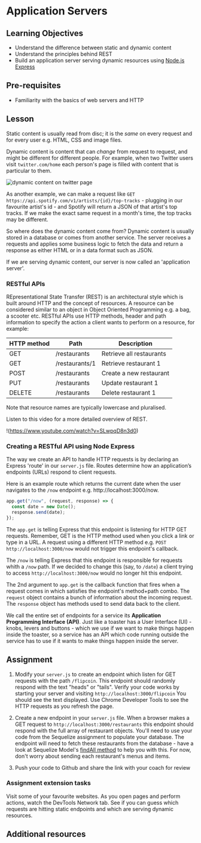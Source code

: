 # Application Servers

## Learning Objectives

- Understand the difference between static and dynamic content
- Understand the principles behind REST
- Build an application server serving dynamic resources using [Node.js Express](https://expressjs.com/)

## Pre-requisites

- Familiarity with the basics of web servers and HTTP

## Lesson

Static content is usually read from disc; it is the <em>same</em> on every request and for every user e.g. HTML, CSS and image files.

Dynamic content is content that can <em>change</em> from request to request, and might be different for different people. For example, when two Twitter users visit `twitter.com/home` each person's page is filled with content that is particular to them.

![dynamic content on twitter page](https://user-images.githubusercontent.com/1316724/113910233-7fea8600-97d0-11eb-96fb-226c84b4ceef.jpg)

As another example, we can make a request like `GET https://api.spotify.com/v1/artists/{id}/top-tracks` - plugging in our favourite artist's id - and Spotify will return a JSON of that artist's top tracks. If we make the exact same request in a month's time, the top tracks may be different.

So where does the dynamic content come from? Dynamic content is usually stored in a database or comes from another service. The server receives a requests and applies some business logic to fetch the data and return a response as either HTML or in a data format such as JSON.

If we are serving dynamic content, our server is now called an 'application server'.

### RESTful APIs
REpresentational State Transfer (REST) is an architectural style which is built around HTTP and the concept of resources. A resource can be considered similar to an object in Object Oriented Programming e.g. a bag, a scooter etc. RESTful APIs use HTTP methods, header and path information to specify the action a client wants to perform on a resource, for example:

|**HTTP method**|**Path**|**Description**|
|---------------|--------|---------------|
|GET|/restaurants|Retrieve all restaurants|
|GET|/restaurants/1|Retrieve restaurant 1|
|POST|/restaurants|Create a new restaurant|
|PUT|/restaurants|Update restaurant 1|
|DELETE|/restaurants|Delete restaurant 1|

Note that resource names are typically lowercase and pluralised.

Listen to this video for a more detailed overview of REST.

!(https://www.youtube.com/watch?v=SLwpqD8n3d0)

### Creating a RESTful API using Node Express

The way we create an API to handle HTTP requests is by declaring an Express 'route' in our `server.js` file. Routes determine how an application’s endpoints (URLs) respond to client requests.

Here is an example route which returns the current date when the user navigates to the `/now` endpoint e.g. http://localhost:3000/now.

```javascript
app.get("/now", (request, response) => {
  const date = new Date();
  response.send(date);
});
```

The `app.get` is telling Express that this endpoint is listening for HTTP GET requests. Remember, GET is the HTTP method used when you click a link or type in a URL. A request using a different HTTP method e.g. `POST http://localhost:3000/now` would not trigger this endpoint's callback.

The `/now` is telling Express that this endpoint is responsible for requests whith a `/now` path. If we decided to change this (say, to `/date`) a client trying to access `http://localhost:3000/now` would no longer hit this endpoint.

The 2nd argument to `app.get` is the callback function that fires when a request comes in which satisfies the endpoint's method+path combo. The `request` object contains a bunch of information about the incoming request. The `response` object has methods used to send data back to the client.

We call the entire set of endpoints for a service its **Application Programming Interface (API)**. Just like a toaster has a User Interface (UI) - knobs, levers and buttons - which we use if we want to make things happen inside the toaster, so a service has an API which code running outside the service has to use if it wants to make things happen inside the server.

## Assignment

1. Modify your `server.js` to create an endpoint which listen for GET requests with the path `/flipcoin`. This endpoint should randomly respond with the text "heads" or "tails". Verify your code works by starting your server and visiting `http://localhost:3000/flipcoin` You should see the text displayed. Use Chrome Developer Tools to see the HTTP requests as you refresh the page.
   
2. Create a new endpoint in your `server.js` file. When a browser makes a GET request to `http://localhost:3000/restaurants` this endpoint should respond with the full array of restaurant objects. You'll need to use your code from the Sequelize assignment to populate your database. The endpoint will need to fetch these restaurants from the database - have a look at Sequelize Model's [findAll method](https://sequelize.org/master/class/lib/model.js~Model.html#static-method-findAll) to help you with this. For now, don't worry about sending each restaurant's menus and items.

3. Push your code to Github and share the link with your coach for review

### Assignment extension tasks

Visit some of your favourite websites. As you open pages and perform actions, watch the DevTools Network tab. See if you can guess which requests are hitting static endpoints and which are serving dynamic resources.

## Additional resources
